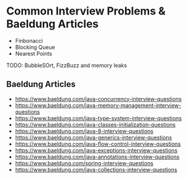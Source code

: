 # Common Interview Problems & Baeldung Articles

- Finbonacci
- Blocking Queue
- Nearest Points

TODO: BubbleSOrt, FizzBuzz and memory leaks

## Baeldung Articles
- https://www.baeldung.com/java-concurrency-interview-questions
- https://www.baeldung.com/java-memory-management-interview-questions
- https://www.baeldung.com/java-type-system-interview-questions
- https://www.baeldung.com/java-classes-initialization-questions
- https://www.baeldung.com/java-8-interview-questions
- https://www.baeldung.com/java-generics-interview-questions
- https://www.baeldung.com/java-flow-control-interview-questions
- https://www.baeldung.com/java-exceptions-interview-questions
- https://www.baeldung.com/java-annotations-interview-questions
- https://www.baeldung.com/spring-interview-questions
- https://www.baeldung.com/java-collections-interview-questions
